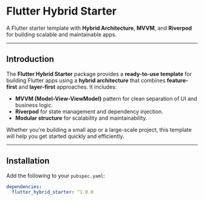 # Flutter Hybrid Starter

A Flutter starter template with **Hybrid Architecture**, **MVVM**, and **Riverpod** for building scalable and maintainable apps.

---

## **Introduction**
The **Flutter Hybrid Starter** package provides a **ready-to-use template** for building Flutter apps using a **hybrid architecture** that combines **feature-first** and **layer-first** approaches. It includes:

- **MVVM (Model-View-ViewModel)** pattern for clean separation of UI and business logic.
- **Riverpod** for state management and dependency injection.
- **Modular structure** for scalability and maintainability.

Whether you're building a small app or a large-scale project, this template will help you get started quickly and efficiently.

---

## **Installation**
Add the following to your `pubspec.yaml`:

```yaml
dependencies:
  flutter_hybrid_starter: ^1.0.0